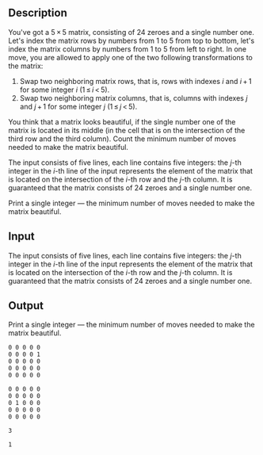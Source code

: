 ## Description

<div><p>You've got a <span class="tex-span">5 × 5</span> matrix, consisting of <span class="tex-span">24</span> zeroes and a single number one. Let's index the matrix rows by numbers from <span class="tex-span">1</span> to <span class="tex-span">5</span> from top to bottom, let's index the matrix columns by numbers from <span class="tex-span">1</span> to <span class="tex-span">5</span> from left to right. In one move, you are allowed to apply one of the two following transformations to the matrix:</p><ol> <li> Swap two neighboring matrix rows, that is, rows with indexes <span class="tex-span"><i>i</i></span> and <span class="tex-span"><i>i</i> + 1</span> for some integer <span class="tex-span"><i>i</i></span> <span class="tex-span">(1 ≤ <i>i</i> &lt; 5)</span>. </li><li> Swap two neighboring matrix columns, that is, columns with indexes <span class="tex-span"><i>j</i></span> and <span class="tex-span"><i>j</i> + 1</span> for some integer <span class="tex-span"><i>j</i></span> <span class="tex-span">(1 ≤ <i>j</i> &lt; 5)</span>. </li></ol><p>You think that a matrix looks <span class="tex-font-style-it">beautiful</span>, if the single number one of the matrix is located in its middle (in the cell that is on the intersection of the third row and the third column). Count the minimum number of moves needed to make the matrix beautiful.</p></div><div class="input-specification"><p>The input consists of five lines, each line contains five integers: the <span class="tex-span"><i>j</i></span>-th integer in the <span class="tex-span"><i>i</i></span>-th line of the input represents the element of the matrix that is located on the intersection of the <span class="tex-span"><i>i</i></span>-th row and the <span class="tex-span"><i>j</i></span>-th column. It is guaranteed that the matrix consists of <span class="tex-span">24</span> zeroes and a single number one.</p></div><div class="output-specification"><p>Print a single integer — the minimum number of moves needed to make the matrix beautiful.</p></div>

## Input

<p>The input consists of five lines, each line contains five integers: the <span class="tex-span"><i>j</i></span>-th integer in the <span class="tex-span"><i>i</i></span>-th line of the input represents the element of the matrix that is located on the intersection of the <span class="tex-span"><i>i</i></span>-th row and the <span class="tex-span"><i>j</i></span>-th column. It is guaranteed that the matrix consists of <span class="tex-span">24</span> zeroes and a single number one.</p>

## Output

<p>Print a single integer — the minimum number of moves needed to make the matrix beautiful.</p>





```input1
0 0 0 0 0
0 0 0 0 1
0 0 0 0 0
0 0 0 0 0
0 0 0 0 0

```




```input2
0 0 0 0 0
0 0 0 0 0
0 1 0 0 0
0 0 0 0 0
0 0 0 0 0

```




```output1
3

```




```output2
1

```



